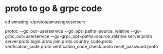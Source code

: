 # proto to go & grpc code

cd amusing-x/protos/amusingxuserserv

protoc --go_out=userservice --go_opt=paths=source_relative --go-grpc_out=userservice --go-grpc_opt=paths=source_relative server.proto server.proto login.proto join.proto country_code.proto verification_code.proto verification_code_check.proto reset_password.proto 